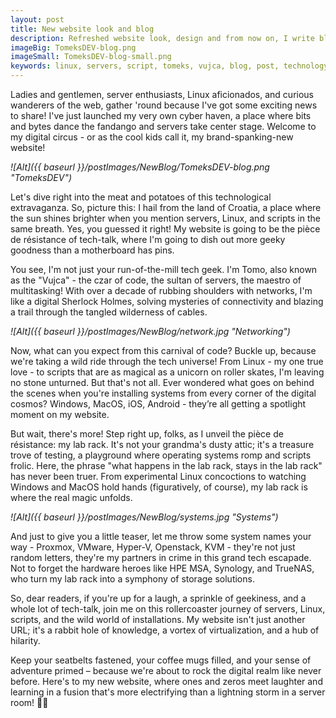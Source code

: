 ```yaml
---
layout: post
title: New website look and blog
description: Refreshed website look, design and from now on, I write blogs...
imageBig: TomeksDEV-blog.png
imageSmall: TomeksDEV-blog-small.png
keywords: linux, servers, script, tomeks, vujca, blog, post, technology, hardware, learning, virtualization
---
```

Ladies and gentlemen, server enthusiasts, Linux aficionados, and curious wanderers of the web, gather 'round because I've got some exciting news to share! I've just launched my very own cyber haven, a place where bits and bytes dance the fandango and servers take center stage. Welcome to my digital circus - or as the cool kids call it, my brand-spanking-new website!

*![Alt]({{ baseurl }}/postImages/NewBlog/TomeksDEV-blog.png "TomeksDEV")*

Let's dive right into the meat and potatoes of this technological extravaganza. So, picture this: I hail from the land of Croatia, a place where the sun shines brighter when you mention servers, Linux, and scripts in the same breath. Yes, you guessed it right! My website is going to be the pièce de résistance of tech-talk, where I'm going to dish out more geeky goodness than a motherboard has pins.

You see, I'm not just your run-of-the-mill tech geek. I'm Tomo, also known as the "Vujca" - the czar of code, the sultan of servers, the maestro of multitasking! With over a decade of rubbing shoulders with networks, I'm like a digital Sherlock Holmes, solving mysteries of connectivity and blazing a trail through the tangled wilderness of cables.

*![Alt]({{ baseurl }}/postImages/NewBlog/network.jpg "Networking")*

Now, what can you expect from this carnival of code? Buckle up, because we're taking a wild ride through the tech universe! From Linux - my one true love - to scripts that are as magical as a unicorn on roller skates, I'm leaving no stone unturned. But that's not all. Ever wondered what goes on behind the scenes when you're installing systems from every corner of the digital cosmos? Windows, MacOS, iOS, Android - they’re all getting a spotlight moment on my website.

But wait, there's more! Step right up, folks, as I unveil the pièce de résistance: my lab rack. It's not your grandma's dusty attic; it's a treasure trove of testing, a playground where operating systems romp and scripts frolic. Here, the phrase "what happens in the lab rack, stays in the lab rack" has never been truer. From experimental Linux concoctions to watching Windows and MacOS hold hands (figuratively, of course), my lab rack is where the real magic unfolds.

*![Alt]({{ baseurl }}/postImages/NewBlog/systems.jpg "Systems")*

And just to give you a little teaser, let me throw some system names your way - Proxmox, VMware, Hyper-V, Openstack, KVM - they're not just random letters, they're my partners in crime in this grand tech escapade. Not to forget the hardware heroes like HPE MSA, Synology, and TrueNAS, who turn my lab rack into a symphony of storage solutions.

So, dear readers, if you're up for a laugh, a sprinkle of geekiness, and a whole lot of tech-talk, join me on this rollercoaster journey of servers, Linux, scripts, and the wild world of installations. My website isn't just another URL; it's a rabbit hole of knowledge, a vortex of virtualization, and a hub of hilarity.

Keep your seatbelts fastened, your coffee mugs filled, and your sense of adventure primed – because we're about to rock the digital realm like never before. Here's to my new website, where ones and zeros meet laughter and learning in a fusion that's more electrifying than a lightning storm in a server room! 🚀🤖